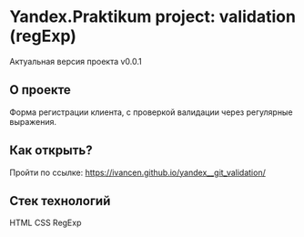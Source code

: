 # Yandex.Praktikum project: validation (regExp) 

Актуальная версия проекта v0.0.1

## О проекте
Форма регистрации клиента, с проверкой валидации через регулярные выражения.

## Как открыть?
Пройти по ссылке: https://ivancen.github.io/yandex__git_validation/

## Стек технологий
HTML CSS RegExp
